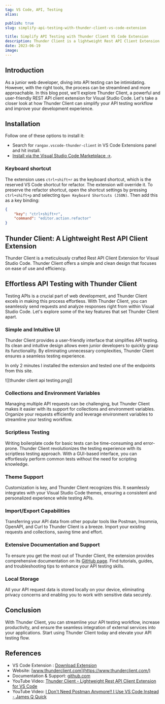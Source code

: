```yaml
---
tag: VS Code, API, Testing
alias:

publish: true
slug: simplify-api-testing-with-thunder-client-vs-code-extension

title: Simplify API Testing with Thunder Client VS Code Extension
description: Thunder Client is a lightweight Rest API Client Extension for Visual Studio Code to simplify your API testing process. Discover its features and ease of use.
date: 2023-06-19
image:
---
```


## Introduction
As a junior web developer, diving into API testing can be intimidating. However, with the right tools, the process can be streamlined and more approachable. In this blog post, we'll explore Thunder Client, a powerful and user-friendly REST API client extension for Visual Studio Code. Let's take a closer look at how Thunder Client can simplify your API testing workflow and improve your development experience.

## Installation
Follow one of these options to install it:
-  Search for `rangav.vscode-thunder-client` in VS Code Extensions panel and hit install.
- [Install via the Visual Studio Code Marketplace →](https://marketplace.visualstudio.com/items?itemName=rangav.vscode-thunder-client).

### Keyboard shortcut
The extension uses `ctrl+shift+r` as the keyboard shortcut, which is the reserved VS Code shortcut for refactor. The extension will override it. To preserve the refactor shortcut, open the shortcut settings by pressing `ctrl+shift+p` and selecting `Open Keyboard Shortcuts (JSON)`. Then add this as a key binding:

```json
{
	"key": "ctrl+shift+r",
	"command": "editor.action.refactor"
}
```

## Thunder Client: A Lightweight Rest API Client Extension
Thunder Client is a meticulously crafted Rest API Client Extension for Visual Studio Code. Thunder Client offers a simple and clean design that focuses on ease of use and efficiency. 

## Effortless API Testing with Thunder Client
Testing APIs is a crucial part of web development, and Thunder Client excels in making this process effortless. With Thunder Client, you can seamlessly send requests and analyze responses right from within Visual Studio Code. Let's explore some of the key features that set Thunder Client apart.

### Simple and Intuitive UI
Thunder Client provides a user-friendly interface that simplifies API testing. Its clean and intuitive design allows even junior developers to quickly grasp its functionality. By eliminating unnecessary complexities, Thunder Client ensures a seamless testing experience.

In only 2 minutes I installed the extension and tested one of the endpoints from this site.

![[thunder client api testing.png]]

### Collections and Environment Variables
Managing multiple API requests can be challenging, but Thunder Client makes it easier with its support for collections and environment variables. Organize your requests efficiently and leverage environment variables to streamline your testing workflow.

### Scriptless Testing
Writing boilerplate code for basic tests can be time-consuming and error-prone. Thunder Client revolutionizes the testing experience with its scriptless testing approach. With a GUI-based interface, you can effortlessly perform common tests without the need for scripting knowledge.

### Theme Support
Customization is key, and Thunder Client recognizes this. It seamlessly integrates with your Visual Studio Code themes, ensuring a consistent and personalized experience while testing APIs.

### Import/Export Capabilities
Transferring your API data from other popular tools like Postman, Insomnia, OpenAPI, and Curl to Thunder Client is a breeze. Import your existing requests and collections, saving time and effort.

### Extensive Documentation and Support
To ensure you get the most out of Thunder Client, the extension provides comprehensive documentation on its [GitHub page](https://github.com/rangav/thunder-client-support). Find tutorials, guides, and troubleshooting tips to enhance your API testing skills.

### Local Storage
All your API request data is stored locally on your device, eliminating privacy concerns and enabling you to work with sensitive data securely.

## Conclusion
With Thunder Client, you can streamline your API testing workflow, increase productivity, and ensure the seamless integration of external services into your applications. Start using Thunder Client today and elevate your API testing flow.

## References
- VS Code Extension : [Download Extension](https://marketplace.visualstudio.com/items?itemName=rangav.vscode-thunder-client)
- Website: [www.thunderclient.com](https://www.thunderclient.com/)
- Documentation & Support: [github.com](https://github.com/rangav/thunder-client-support)
- YouTube Video: [Thunder Client - Lightweight Rest API Client Extension for VS Code](https://www.youtube.com/watch?v=NKZ0ahNbmak)
- YouTube Video: [I Don't Need Postman Anymore!! I Use VS Code Instead - James Q Quick](https://www.youtube.com/watch?v=AbCTlemwZ1k)
